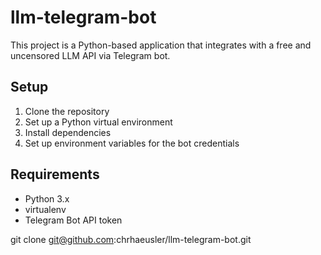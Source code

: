 # llm-telegram-bot

This project is a Python-based application that integrates with a free and uncensored LLM API via Telegram bot. 

## Setup

1. Clone the repository
2. Set up a Python virtual environment
3. Install dependencies
4. Set up environment variables for the bot credentials

## Requirements
- Python 3.x
- virtualenv
- Telegram Bot API token

git clone git@github.com:chrhaeusler/llm-telegram-bot.git
